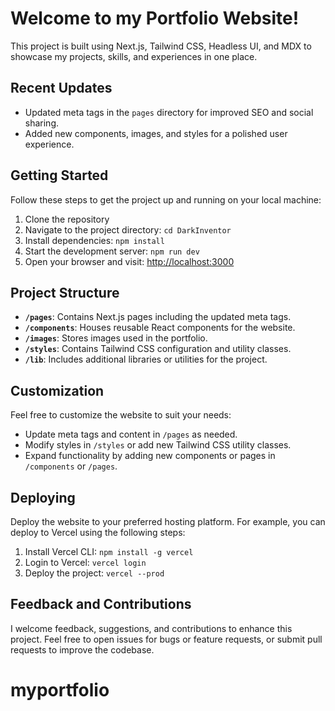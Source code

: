 # Welcome to my Portfolio Website!

This project is built using Next.js, Tailwind CSS, Headless UI, and MDX to showcase my projects, skills, and experiences in one place.

## Recent Updates

- Updated meta tags in the `pages` directory for improved SEO and social sharing.
- Added new components, images, and styles for a polished user experience.

## Getting Started

Follow these steps to get the project up and running on your local machine:

1. Clone the repository
2. Navigate to the project directory: `cd DarkInventor`
3. Install dependencies: `npm install`
4. Start the development server: `npm run dev`
5. Open your browser and visit: [http://localhost:3000](http://localhost:3000)

## Project Structure

- **`/pages`**: Contains Next.js pages including the updated meta tags.
- **`/components`**: Houses reusable React components for the website.
- **`/images`**: Stores images used in the portfolio.
- **`/styles`**: Contains Tailwind CSS configuration and utility classes.
- **`/lib`**: Includes additional libraries or utilities for the project.

## Customization

Feel free to customize the website to suit your needs:

- Update meta tags and content in `/pages` as needed.
- Modify styles in `/styles` or add new Tailwind CSS utility classes.
- Expand functionality by adding new components or pages in `/components` or `/pages`.

## Deploying

Deploy the website to your preferred hosting platform. For example, you can deploy to Vercel using the following steps:

1. Install Vercel CLI: `npm install -g vercel`
2. Login to Vercel: `vercel login`
3. Deploy the project: `vercel --prod`

## Feedback and Contributions

I welcome feedback, suggestions, and contributions to enhance this project. Feel free to open issues for bugs or feature requests, or submit pull requests to improve the codebase.
# myportfolio
